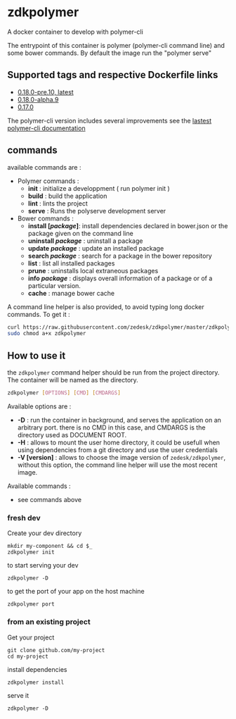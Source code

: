 # zdkpolymer

A docker container to develop with polymer-cli

The entrypoint of this container is polymer (polymer-cli command line) and some bower commands. By default the image run the "polymer serve"

## Supported tags and respective Dockerfile links

 - [0.18.0-pre.10, latest][3]
 - [0.18.0-alpha.9][2]
 - [0.17.0][1]

The polymer-cli version includes several improvements see the [lastest polymer-cli documentation][polymer-cli-doc]

## commands

available commands are :

  - Polymer commands :
    - __init__ : initialize a developpment ( run polymer init )
    - __build__ : build the application
    - __lint__ : lints the project
    - __serve__ : Runs the polyserve development server
  - Bower commands :
    - __install [_package_]__: install dependencies declared in bower.json or the package given on the command line
    - __uninstall _package___ : uninstall a package
    - __update _package___ : update an installed package
    - __search _package___ : search for a package in the bower repository
    - __list__ : list all installed packages
    - __prune__ : uninstalls local extraneous packages
    - __info _package___ : displays overall information of a package or of a particular version.
    - __cache__ : manage bower cache

A command line helper is also provided, to avoid typing long docker commands. To get it :

```bash
curl https://raw.githubusercontent.com/zedesk/zdkpolymer/master/zdkpolymer |sudo tee /usr/bin/local/zdkpolymer
sudo chmod a+x zdkpolymer
```

## How to use it

the `zdkpolymer` command helper should be run from the project directory. The container will be named as the directory.

```bash
zdkpolymer [OPTIONS] [CMD] [CMDARGS]
```

Available options are :

 - __-D__ : run the container in background, and serves the application on an arbitrary port. there is no CMD in this case, and CMDARGS is the directory used as DOCUMENT ROOT.
 - __-H__ : allows to mount the user home directory, it could be usefull when using dependencies from a git directory and use the user credentials
 - __-V [version]__ : allows to choose the image version of `zedesk/zdkpolymer`, without this option, the command line helper will use the most recent image.

Available commands :

  - see commands above

### fresh dev

Create your dev directory

    mkdir my-component && cd $_
    zdkpolymer init

to start serving your dev

    zdkpolymer -D

to get the port of your app on the host machine

    zdkpolymer port

### from an existing project

Get your project

    git clone github.com/my-project
    cd my-project

install dependencies

    zdkpolymer install

serve it

    zdkpolymer -D

[1]: https://github.com/zedesk/zdkpolymer/blob/v0.17.0/Dockerfile
[2]: https://github.com/zedesk/zdkpolymer/blob/v0.18.0-alpha.9/Dockerfile
[3]: https://github.com/zedesk/zdkpolymer/blob/0.18.0-pre.10/Dockerfile
[polymer-cli-doc]: https://github.com/Polymer/docs/blob/ff74953fa93ad41d659a6f5a14c5f7072368edbd/app/2.0/docs/tools/polymer-json.md#builds
